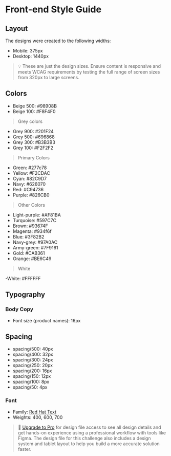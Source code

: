 # Front-end Style Guide

## Layout

The designs were created to the following widths:

- Mobile: 375px
- Desktop: 1440px

> 💡 These are just the design sizes. Ensure content is responsive and meets WCAG requirements by testing the full range of screen sizes from 320px to large screens.

## Colors

- Beige 500: #98908B 
- Beige 100: #F8F4F0 

> Grey colors

- Grey 900: #201F24
- Grey 500: #696868
- Grey 300: #B3B3B3
- Grey 100: #F2F2F2

> Primary Colors

- Green: #277c78
- Yellow: #F2CDAC
- Cyan: #82C9D7
- Navy: #626070
- Red: #C94736
- Purple: #826CB0

> Other Colors

- Light-purple: #AF81BA
- Turquoise: #597C7C
- Brown: #93674F
- Magenta: #934f6f
- Blue: #3F82B2
- Navy-grey: #97A0AC
- Army-green: #7F9161
- Gold: #CAB361
- Orange:   #BE6C49

> White

-White: #FFFFFF

## Typography

### Body Copy

- Font size (product names): 16px

## Spacing

- spacing/500: 40px
- spacing/400: 32px
- spacing/300: 24px
- spacing/250: 20px
- spacing/200: 16px
- spacing/150: 12px
- spacing/100: 8px
- spacing/50: 4px

### Font

- Family: [Red Hat Text](https://fonts.google.com/specimen/Red+Hat+Text)
- Weights: 400, 600, 700

> 💎 [Upgrade to Pro](https://www.frontendmentor.io/pro?ref=style-guide) for design file access to see all design details and get hands-on experience using a professional workflow with tools like Figma. The design file for this challenge also includes a design system and tablet layout to help you build a more accurate solution faster.